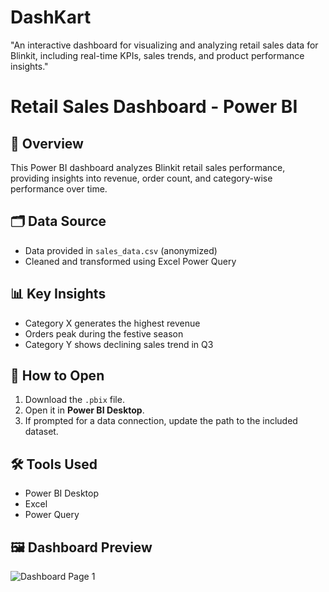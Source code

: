 # DashKart
"An interactive dashboard for visualizing and analyzing retail sales data for Blinkit, including real-time KPIs, sales trends, and product performance insights."

# Retail Sales Dashboard - Power BI

## 📌 Overview
This Power BI dashboard analyzes Blinkit retail sales performance, providing insights into revenue, order count, and category-wise performance over time.

## 🗂 Data Source
- Data provided in `sales_data.csv` (anonymized)
- Cleaned and transformed using Excel Power Query

## 📊 Key Insights
- Category X generates the highest revenue
- Orders peak during the festive season
- Category Y shows declining sales trend in Q3


## 🚀 How to Open
1. Download the `.pbix` file.
2. Open it in **Power BI Desktop**.
3. If prompted for a data connection, update the path to the included dataset.

## 🛠 Tools Used
- Power BI Desktop
- Excel
- Power Query

 ## 🖼 Dashboard Preview
![Dashboard Page 1](images/dashboard_page1.png)




